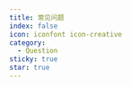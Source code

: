 ```yaml
---
title: 常见问题
index: false
icon: iconfont icon-creative
category:
  - Question
sticky: true
star: true
---
```


<Catalog />
